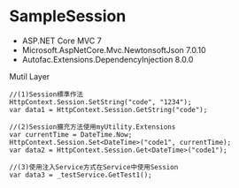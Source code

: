 # SampleSession
*  ASP.NET Core MVC 7
*  Microsoft.AspNetCore.Mvc.NewtonsoftJson 7.0.10
*  Autofac.Extensions.DependencyInjection 8.0.0

Mutil Layer

    //(1)Session標準作法
    HttpContext.Session.SetString("code", "1234");
    var data1 = HttpContext.Session.GetString("code");

    //(2)Session擴充方法使用myUtility.Extensions
    var currentTime = DateTime.Now;
    HttpContext.Session.Set<DateTime>("code1", currentTime);
    var data2 = HttpContext.Session.Get<DateTime>("code1");

    //(3)使用注入Service方式在Service中使用Session
    var data3 = _testService.GetTest1();
